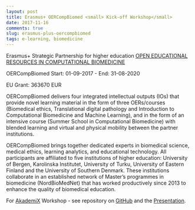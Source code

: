 ```yaml
---
layout: post
title: Erasmus+ OERCompBiomed <small> Kick-off Workshop</small>
date: 2017-11-16
comments: true
slug: erasmus-plus-oercompbiomed
tags: e-learning, biomedicine
---
```


Erasmus+ Strategic Partnership for higher education [OPEN EDUCATIONAL RESOURCES IN COMPUTATIONAL BIOMEDICINE](http://ec.europa.eu/programmes/erasmus-plus/projects/eplus-project-details/#project/bc4e0bdb-aa64-4d5c-a7f2-26d68ec36647) 

OERCompBiomed Start: 01-09-2017 - End: 31-08-2020

EU Grant: 363670 EUR

OERCompBiomed delivers four integrated intellectual outputs (IOs) that provide novel learning material in the form of three OERs/courses (Biomedical ethics, Translational digital pathology and Introduction to Computational Biomedicine and Machine Learning), and in the form of an intensive course (Summer School in Computational Biomedicine) with blended learning and virtual and physical mobility between the partner institutions.

OERCompBiomed brings together dedicated experts in biomedical science, medical ethics, learning analytics, and educational technology. All participants are affiliated to five institutions of higher education: University of Bergen, Karolinska Institutet, University of Turku, University of Eastern Finland and the University of Southern Denmark. These institutions collaborate in an established network of Master’s programmes in biomedicine (NordBioMedNet) that has worked productively since 2013 to enhance the quality of biomedical education. 

For [AkademiX](https://nordbiomed.akademix.no) Workshop - see repository on [GitHub](https://github.com/AkademiXno/Akademix-workshop-OERCompBiomed#akademix-workshop-oercompbiomed) and the [Presentation](http://alexander.lundervold.com/slides/AkademiX-workshop-OERCompBiomed/present_OERCompBiomed_kickoff.html#/).
